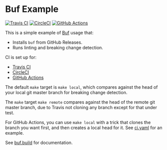 # Buf Example

[![Travis CI](https://img.shields.io/travis/com/bufbuild/buf-example/master)](https://travis-ci.com/bufbuild/buf-example)
[![CircleCI](https://img.shields.io/circleci/build/github/bufbuild/buf-example/master)](https://circleci.com/gh/bufbuild/buf-example)
[![GitHub Actions](https://github.com/bufbuild/buf-example/workflows/CI/badge.svg)](https://github.com/bufbuild/buf-example/actions?workflow=CI)

This is a simple example of [Buf](github.com/bufbuild/buf) usage that:

- Installs `buf` from GitHub Releases.
- Runs linting and breaking change detection.

CI is set up for:

- [Travis CI](https://travis-ci.com/bufbuild/buf-example)
- [CircleCI](https://circleci.com/gh/bufbuild/buf-example)
- [GitHub Actions](https://github.com/bufbuild/buf-example/actions?workflow=CI)

The default `make` target is `make local`, which compares against the head of your
local git master branch for breaking change detection.

The `make` target `make remote` compares against the head of the remote git
master branch, due to Travis not cloning any branch except for that under test.

For GitHub Actions, you can use `make local` with a trick that clones the branch
you want first, and then creates a local head for it. See [ci.yaml](.github/workflows/ci.yaml)
for an example.

See [buf.build](https://buf.build) for documentation.
